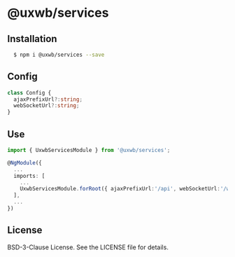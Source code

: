 # @uxwb/services

## Installation

```bash
  $ npm i @uxwb/services --save
```

## Config

```typescript
class Config {
  ajaxPrefixUrl?:string;
  webSocketUrl?:string;
}
```
## Use

```typescript
import { UxwbServicesModule } from '@uxwb/services';

@NgModule({
  ...
  imports: [
    ...
    UxwbServicesModule.forRoot({ ajaxPrefixUrl:'/api', webSocketUrl:'/ws' }),
  ],
  ...
})
```

## License

BSD-3-Clause License. See the LICENSE file for details.
